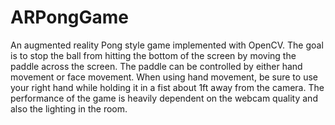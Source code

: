 # ARPongGame
An augmented reality Pong style game implemented with OpenCV. The goal is to stop the ball from hitting the bottom of the screen by moving the paddle across the screen. The paddle can be controlled by either hand movement or face movement. When using hand movement, be sure to use your right hand while holding it in a fist about 1ft away from the camera. The performance of the game is heavily dependent on the webcam quality and also the lighting in the room.
